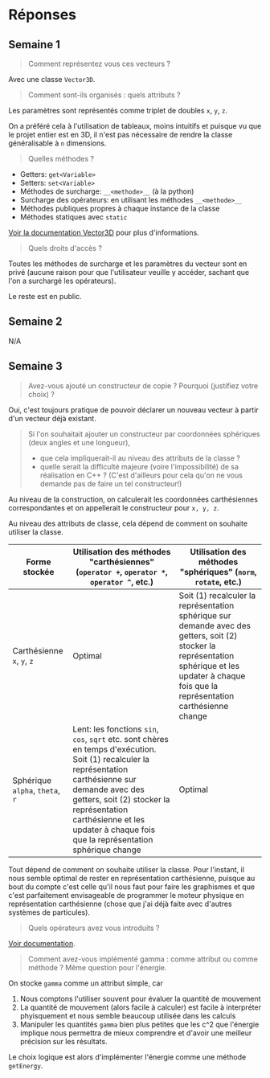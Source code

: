 # Réponses

## Semaine 1

> Comment représentez vous ces vecteurs ?

Avec une classe `Vector3D`.

> Comment sont-ils organisés : quels attributs ?

Les paramètres sont représentés comme triplet de doubles `x`, `y`, `z`.

On a préféré cela à l'utilisation de tableaux, moins intuitifs et puisque vu que le projet entier est en 3D, il n'est pas nécessaire de rendre la classe généralisable à `n` dimensions.

> Quelles méthodes ?

- Getters: `get<Variable>`
- Setters: `set<Variable>`
- Méthodes de surcharge: `__<methode>__` (à la python)
- Surcharge des opérateurs: en utilisant les méthodes `__<methode>__`
- Méthodes publiques propres à chaque instance de la classe
- Méthodes statiques avec `static`

[Voir la documentation Vector3D](#vector3d) pour plus d'informations.

> Quels droits d'accès ?

Toutes les méthodes de surcharge et les paramètres du vecteur sont en privé (aucune raison pour que l'utilisateur veuille y accéder, sachant que l'on a surchargé les opérateurs).

Le reste est en public.

## Semaine 2

N/A

## Semaine 3

> Avez-vous ajouté un constructeur de copie ? Pourquoi (justifiez votre choix) ?

Oui, c'est toujours pratique de pouvoir déclarer un nouveau vecteur à partir d'un vecteur déjà existant.

> Si l'on souhaitait ajouter un constructeur par coordonnées sphériques (deux angles et une longueur),
>
> - que cela impliquerait-il au niveau des attributs de la classe ?
> - quelle serait la difficulté majeure (voire l'impossibilité) de sa réalisation en C++ ? (C'est d'ailleurs pour cela qu'on ne vous demande pas de faire un tel constructeur!)

Au niveau de la construction, on calculerait les coordonnées carthésiennes correspondantes et on appellerait le constructeur pour `x, y, z`.

Au niveau des attributs de classe, cela dépend de comment on souhaite utiliser la classe.

| Forme stockée | Utilisation des méthodes "carthésiennes" (`operator +`, `operator *`, `operator ^`, etc.) | Utilisation des méthodes "sphériques" (`norm`, `rotate`, etc.) |
| --- | --- | --- |
| Carthésienne `x`, `y`, `z` | Optimal | Soit (1) recalculer la représentation sphérique sur demande avec des getters, soit (2) stocker la représentation sphérique et les updater à chaque fois que la représentation carthésienne change |
| Sphérique `alpha`, `theta`, `r` | Lent: les fonctions `sin`, `cos`, `sqrt` etc. sont chères en temps d'exécution. Soit (1) recalculer la représentation carthésienne sur demande avec des getters, soit (2) stocker la représentation carthésienne et les updater à chaque fois que la représentation sphérique change | Optimal |

Tout dépend de comment on souhaite utiliser la classe. Pour l'instant, il nous semble optimal de rester en représentation carthésienne, puisque au bout du compte c'est celle qu'il nous faut pour faire les graphismes et que c'est parfaitement envisageable de programmer le moteur physique en représentation carthésienne (chose que j'ai déjà faite avec d'autres systèmes de particules).

> Quels opérateurs avez vous introduits ?

[Voir documentation](#vector3d).

> Comment avez-vous implémenté gamma : comme attribut ou comme méthode ? Même question pour l'énergie.

On stocke `gamma` comme un attribut simple, car

1. Nous comptons l'utiliser souvent pour évaluer la quantité de mouvement
2. La quantité de mouvement (alors facile à calculer) est facile à interpréter phyisquement et nous semble beaucoup utilisée dans les calculs
3. Manipuler les quantités `gamma` bien plus petites que les c^2 que l'énergie implique nous permettra de mieux comprendre et d'avoir une meilleur précision sur les résultats.

Le choix logique est alors d'implémenter l'énergie comme une méthode `getEnergy`.
